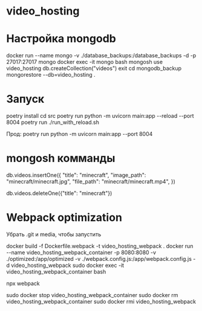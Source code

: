 # video_hosting

# Настройка mongodb

docker run --name mongo -v ./database_backups:/database_backups -d -p 27017:27017 mongo
docker exec -it mongo bash
mongosh 
use video_hosting
db.createCollection("videos")
exit
cd mongodb_backup
mongorestore --db=video_hosting .

# Запуск

poetry install
cd src
poetry run python -m uvicorn main:app --reload --port 8004
poetry run ./run_with_reload.sh

Прод:
poetry run python -m uvicorn main:app --port 8004

# mongosh комманды

db.videos.insertOne({
    "title": "minecraft",
    "image_path": "minecraft/minecraft.jpg",
    "file_path": "minecraft/minecraft.mp4",
})

db.videos.deleteOne({"title": "minecraft"})

# Webpack optimization

Убрать .git и media, чтобы запустить

docker build -f Dockerfile.webpack -t video_hosting_webpack .
docker run --name video_hosting_webpack_container -p 8080:8080 -v ./optimized:/app/optimized -v ./webpack.config.js:/app/webpack.config.js -d video_hosting_webpack
sudo docker exec -it video_hosting_webpack_container bash

npx webpack

sudo docker stop video_hosting_webpack_container
sudo docker rm video_hosting_webpack_container
sudo docker rmi video_hosting_webpack